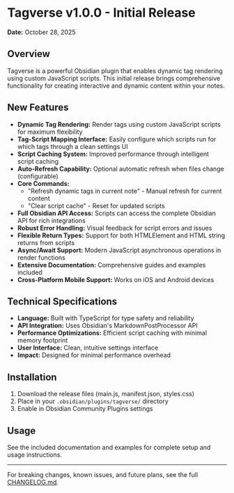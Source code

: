 # Tagverse v1.0.0 - Initial Release

**Date:** October 28, 2025

## Overview

Tagverse is a powerful Obsidian plugin that enables dynamic tag rendering using custom JavaScript scripts. This initial release brings comprehensive functionality for creating interactive and dynamic content within your notes.

## New Features

- **Dynamic Tag Rendering:** Render tags using custom JavaScript scripts for maximum flexibility
- **Tag-Script Mapping Interface:** Easily configure which scripts run for which tags through a clean settings UI
- **Script Caching System:** Improved performance through intelligent script caching
- **Auto-Refresh Capability:** Optional automatic refresh when files change (configurable)
- **Core Commands:**
  - "Refresh dynamic tags in current note" - Manual refresh for current content
  - "Clear script cache" - Reset for updated scripts
- **Full Obsidian API Access:** Scripts can access the complete Obsidian API for rich integrations
- **Robust Error Handling:** Visual feedback for script errors and issues
- **Flexible Return Types:** Support for both HTMLElement and HTML string returns from scripts
- **Async/Await Support:** Modern JavaScript asynchronous operations in render functions
- **Extensive Documentation:** Comprehensive guides and examples included
- **Cross-Platform Mobile Support:** Works on iOS and Android devices

## Technical Specifications

- **Language:** Built with TypeScript for type safety and reliability
- **API Integration:** Uses Obsidian's MarkdownPostProcessor API
- **Performance Optimizations:** Efficient script caching with minimal memory footprint
- **User Interface:** Clean, intuitive settings interface
- **Impact:** Designed for minimal performance overhead

## Installation

1. Download the release files (main.js, manifest.json, styles.css)
2. Place in your `.obsidian/plugins/tagverse/` directory
3. Enable in Obsidian Community Plugins settings

## Usage

See the included documentation and examples for complete setup and usage instructions.

---

For breaking changes, known issues, and future plans, see the full [CHANGELOG.md](CHANGELOG.md).

